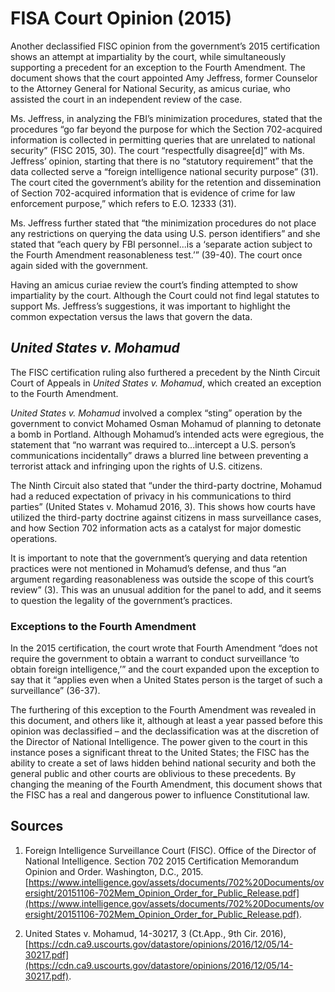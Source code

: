 # FISA Court Opinion (2015)
Another declassified FISC opinion from the government’s 2015 certification shows an attempt at impartiality by the court, while simultaneously supporting a precedent for an exception to the Fourth Amendment. The document shows that the court appointed Amy Jeffress, former Counselor to the Attorney General for National Security, as amicus curiae, who assisted the court in an independent review of the case. 

Ms. Jeffress, in analyzing the FBI’s minimization procedures, stated that the procedures “go far beyond the purpose for which the Section 702-acquired information is collected in permitting queries that are unrelated to national security” (FISC 2015, 30). The court “respectfully disagree[d]” with Ms. Jeffress’ opinion, starting that there is no “statutory requirement” that the data collected serve a “foreign intelligence national security purpose” (31). The court cited the government’s ability for the  retention and dissemination of Section 702-acquired information that is evidence of crime for law enforcement purpose,” which refers to E.O. 12333 (31). 

Ms. Jeffress further stated that “the minimization procedures do not place any restrictions on querying the data using U.S. person identifiers” and she stated that “each query by FBI personnel...is a ‘separate action subject to the Fourth Amendment reasonableness test.’” (39-40). The court once again sided with the government. 

Having an amicus curiae review the court’s finding attempted to show impartiality by the court. Although the Court could not find legal statutes to support Ms. Jeffress’s suggestions, it was important to highlight the common expectation versus the laws that govern the data. 

## *United States v. Mohamud*
The FISC certification ruling also furthered a precedent by the Ninth Circuit Court of Appeals in *United States v. Mohamud*, which created an exception to the Fourth Amendment. 

*United States v. Mohamud* involved a complex “sting” operation by the government to convict Mohamed Osman Mohamud of planning to detonate a bomb in Portland. Although Mohamud’s intended acts were egregious, the statement that “no warrant was required to...intercept a U.S. person’s communications incidentally” draws a blurred line between preventing a terrorist attack and infringing upon the rights of U.S. citizens. 

The Ninth Circuit also stated that “under the third-party doctrine, Mohamud had a reduced expectation of privacy in his communications to third parties” (United States v. Mohamud 2016, 3). This shows how courts have utilized the third-party doctrine against citizens in mass surveillance cases, and how Section 702 information acts as a catalyst for major domestic operations. 

It is important to note that the government’s querying and data retention practices were not mentioned in Mohamud’s defense, and thus “an argument regarding reasonableness was outside the scope of this court’s review” (3). This was an unusual addition for the panel to add, and it seems to question the legality of the government’s practices. 

### Exceptions to the Fourth Amendment
In the 2015 certification, the court wrote that Fourth Amendment “does not require the government to obtain a warrant to conduct surveillance ‘to obtain foreign intelligence,’” and the court expanded upon the exception to say that it “applies even when a United States person is the target of such a surveillance” (36-37). 

The furthering of this exception to the Fourth Amendment was revealed in this document, and others like it, although at least a year passed before this opinion was declassified – and the declassification was at the discretion of the Director of National Intelligence. The power given to the court in this instance poses a significant threat to the United States; the FISC has the ability to create a set of laws hidden behind national security and both the general public and other courts are oblivious to these precedents. By changing the meaning of the Fourth Amendment, this document shows that the FISC has a real and dangerous power to influence Constitutional law.

## Sources
1. Foreign Intelligence Surveillance Court (FISC). Office of the Director of National Intelligence. 
Section 702 2015 Certification Memorandum Opinion and Order. Washington, D.C., 2015. [https://www.intelligence.gov/assets/documents/702%20Documents/oversight/20151106-702Mem_Opinion_Order_for_Public_Release.pdf](https://www.intelligence.gov/assets/documents/702%20Documents/oversight/20151106-702Mem_Opinion_Order_for_Public_Release.pdf).

2. United States v. Mohamud, 14-30217, 3 (Ct.App., 9th Cir. 2016), [https://cdn.ca9.uscourts.gov/datastore/opinions/2016/12/05/14-30217.pdf](https://cdn.ca9.uscourts.gov/datastore/opinions/2016/12/05/14-30217.pdf).